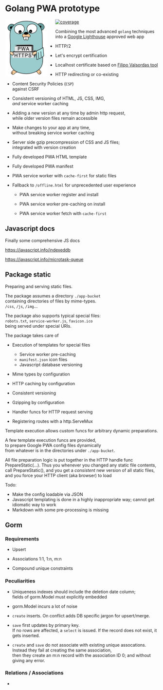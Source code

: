# Golang PWA prototype

<img src="./app-bucket/img/mascot.webp" style="float: left; width:20%; min-width: 140px; max-width: 20%; margin-right:5%; margin-bottom: 2%;"> 

[![coverage](https://github.com/pbberlin/go-pwa/actions/workflows/codecov.yml/badge.svg)](https://github.com/pbberlin/go-pwa/actions/workflows/codecov.yml)

Combining the most advanced `golang` techniques  
into a [Google Lighthouse](https://github.com/GoogleChrome/Lighthouse) approved web app

* HTTP/2

* Let's encrypt certification

* Localhost certificate based on [Filipo Valsordas tool](https://github.com/FiloSottile/mkcert)

* HTTP redirecting or co-existing

* Content Security Policies (`CSP`)  
  against CSRF

* Consistent versioning of HTML, JS, CSS, IMG,  
  _and_ service worker caching

* Adding a new version at any time by admin http request,  
  while older version files remain accessible

* Make changes to your app at any time,  
  without breaking service worker caching

* Server side gzip precompression of CSS and JS files;  
  integrated with version creation

* Fully developed PWA HTML template

* Fully developed PWA manifest

* PWA service worker with `cache-first` for static files

* Fallback to `/offline.html` for unprecedented user experience

  * PWA service worker register and install

  * PWA service worker pre-caching on install

  * PWA service worker fetch with `cache-first`

## Javascript docs

Finally some comprehensive JS docs

<https://javascript.info/indexeddb>

<https://javascript.info/microtask-queue>

## Package static

Preparing and serving static files.  

The package assumes a directory `./app-bucket`  
containing directories of files by mime-types.  
`/css`, `/js`, `/img`...

The package also supports typical special files:  
`robots.txt`, `service-worker.js`, `favicon.ico`  
being served under special URIs.

The package takes care of

* Execution of templates for special files
  * Service worker pre-caching
  * `manifest.json` icon files
  * Javascript database versioning

* Mime types by configuration
* HTTP caching by configuration

* Consistent versioning

* Gzipping by configuration
* Handler funcs for HTTP request serving
* Registering routes with a http.ServeMux

Template execution allows custom funcs for arbitrary dynamic preparations.

A few template execution funcs are provided,  
to prepare Google PWA config files dynamically  
from whatever is in the directories under `./app-bucket`.

All file preparation logic is put together in the HTTP handle func PrepareStatic(...).
Thus you whenever you changed any static file contents,
call PrepareStatic(), and you get a _consistent_ new version of all static files,
and you force your HTTP client (aka browser) to load

Todo:

* Make the config loadable via JSON
* Javascript templating is done in a highly inappropriate way; cannot get idiomatic way to work
* Markdown with some pre-processing is missing

## Gorm

### Requirements

* Upsert

* Associations 1:1, 1:n, m:n

* Compound unique constraints

### Peculiarities

* Uniqueness indexes should include the deletion date column;  
  fields of gorm.Model must explicitly embedded

* gorm.Model incurs a lot of noise

* `create` inserts. On conflict adds DB specific jargon for upsert/merge. 

* `save` first updates by primary key.  
  If no rows are affected, a `select` is issued. If the record does not exist, it gets inserted.

* `create` and `save` do not associate with existing unique assocations.  
  Instead they fail at creating the same association,  
  then they create an m:n record with the association ID 0;
  and without giving any error.


### Relations / Associations

* 